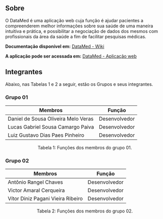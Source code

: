 ## Sobre

O DataMed é uma aplicação web cuja função é ajudar pacientes a compreenderem melhor informações sobre sua saúde de uma maneira intuitiva e prática, e possibilitar a negociação de dados dos mesmos com profissionais da área da saúde a fim de facilitar pesquisas médicas.

**Documentação disponível em:** <a href="https://eps-datamed.github.io/wiki"><u>DataMed - Wiki</u></a>

**A aplicação pode ser acessada em:** <a href="https://datamed-bwaw.onrender.com/"><u>DataMed - Aplicação web</u></a>

## Integrantes

Abaixo, nas Tabelas 1 e 2 a seguir, estão os Grupos e seus integrantes.

### Grupo 01

| Membros                             | Função        |
| ----------------------------------- | ------------- |
| Daniel de Sousa Oliveira Melo Veras | Desenvolvedor |
| Lucas Gabriel Sousa Camargo Paiva   | Desenvolvedor |
| Luiz Gustavo Dias Paes Pinheiro     | Desenvolvedor |

<div style="text-align: center">
<p> Tabela 1: Funções dos membros do grupo 01. </p>
</div>

### Grupo 02

| Membros                           | Função        |
| --------------------------------- | ------------- |
| Antônio Rangel Chaves             | Desenvolvedor |
| Victor Amaral Cerqueira           | Desenvolvedor |
| Vítor Diniz Pagani Vieira Ribeiro | Desenvolvedor |

<div style="text-align: center">
<p> Tabela 2: Funções dos membros do grupo 02. </p>
</div>